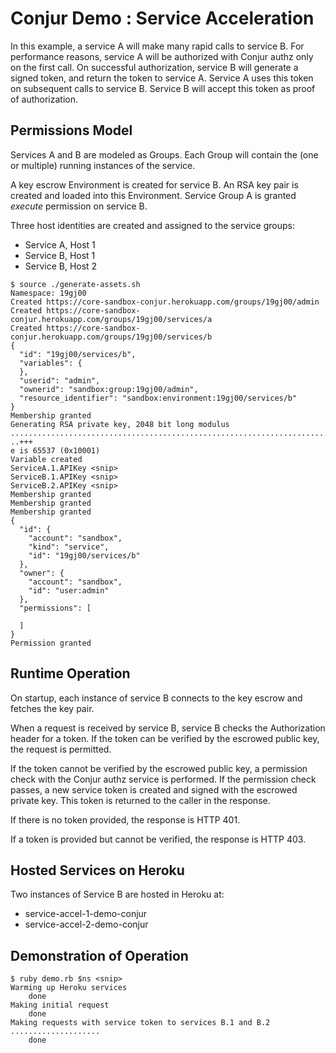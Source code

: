 Conjur Demo : Service Acceleration
=========================

In this example, a service A will make many rapid calls to service B. 
For performance reasons, service A will be authorized with Conjur authz
only on the first call. On successful authorization, service B will generate
a signed token, and return the token to service A. Service A uses this token
on subsequent calls to service B. Service B will accept this token as proof
of authorization. 

## Permissions Model

Services A and B are modeled as Groups. Each Group will contain the
(one or multiple) running instances of the service.

A key escrow Environment is created for service B. An RSA key pair is 
created and loaded into this Environment. Service Group A is granted
*execute* permission on service B. 

Three host identities are created and assigned to the service groups:

* Service A, Host 1
* Service B, Host 1
* Service B, Host 2

```
$ source ./generate-assets.sh 
Namespace: 19gj00
Created https://core-sandbox-conjur.herokuapp.com/groups/19gj00/admin
Created https://core-sandbox-conjur.herokuapp.com/groups/19gj00/services/a
Created https://core-sandbox-conjur.herokuapp.com/groups/19gj00/services/b
{
  "id": "19gj00/services/b",
  "variables": {
  },
  "userid": "admin",
  "ownerid": "sandbox:group:19gj00/admin",
  "resource_identifier": "sandbox:environment:19gj00/services/b"
}
Membership granted
Generating RSA private key, 2048 bit long modulus
.........................................................................................+++
..+++
e is 65537 (0x10001)
Variable created
ServiceA.1.APIKey <snip>
ServiceB.1.APIKey <snip>
ServiceB.2.APIKey <snip>
Membership granted
Membership granted
Membership granted
{
  "id": {
    "account": "sandbox",
    "kind": "service",
    "id": "19gj00/services/b"
  },
  "owner": {
    "account": "sandbox",
    "id": "user:admin"
  },
  "permissions": [

  ]
}
Permission granted
```

## Runtime Operation

On startup, each instance of service B connects to the key escrow and 
fetches the key pair. 

When a request is received by service B, service B checks the Authorization
header for a token. If the token can be verified by the escrowed public key,
the request is permitted.

If the token cannot be verified by the escrowed public key, a permission
check with the Conjur authz service is performed. If the permission check
passes, a new service token is created and signed with the escrowed private
key. This token is returned to the caller in the response.

If there is no token provided, the response is HTTP 401.

If a token is provided but cannot be verified, the response is HTTP 403.

## Hosted Services on Heroku

Two instances of Service B are hosted in Heroku at:

* service-accel-1-demo-conjur
* service-accel-2-demo-conjur

## Demonstration of Operation

```
$ ruby demo.rb $ns <snip>
Warming up Heroku services
	done
Making initial request
	done
Making requests with service token to services B.1 and B.2
....................
	done
```
